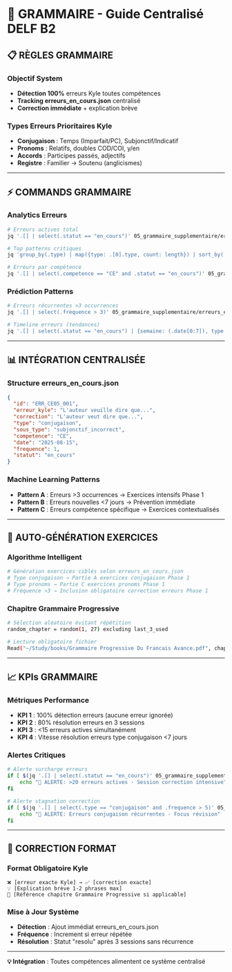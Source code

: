 # 🔧 GRAMMAIRE - Guide Centralisé DELF B2

## 📋 RÈGLES GRAMMAIRE

### **Objectif System**
- **Détection 100%** erreurs Kyle toutes compétences
- **Tracking erreurs_en_cours.json** centralisé
- **Correction immédiate** + explication brève

### **Types Erreurs Prioritaires Kyle**
- **Conjugaison** : Temps (Imparfait/PC), Subjonctif/Indicatif
- **Pronoms** : Relatifs, doubles COD/COI, y/en
- **Accords** : Participes passés, adjectifs
- **Registre** : Familier → Soutenu (anglicismes)

---

## ⚡ COMMANDS GRAMMAIRE

### **Analytics Erreurs**
```bash
# Erreurs actives total
jq '.[] | select(.statut == "en_cours")' 05_grammaire_supplementaire/erreurs_en_cours.json | jq length

# Top patterns critiques
jq 'group_by(.type) | map({type: .[0].type, count: length}) | sort_by(.count) | reverse' 05_grammaire_supplementaire/erreurs_en_cours.json

# Erreurs par compétence
jq '.[] | select(.competence == "CE" and .statut == "en_cours")' 05_grammaire_supplementaire/erreurs_en_cours.json
```

### **Prédiction Patterns**
```bash
# Erreurs récurrentes >3 occurrences
jq '.[] | select(.frequence > 3)' 05_grammaire_supplementaire/erreurs_en_cours.json

# Timeline erreurs (tendances)
jq '.[] | select(.statut == "en_cours") | {semaine: (.date[0:7]), type: .type}' 05_grammaire_supplementaire/erreurs_en_cours.json
```

---

## 📊 INTÉGRATION CENTRALISÉE

### **Structure erreurs_en_cours.json**
```json
{
  "id": "ERR_CE05_001",
  "erreur_kyle": "L'auteur veuille dire que...",
  "correction": "L'auteur veut dire que...",
  "type": "conjugaison",
  "sous_type": "subjonctif_incorrect",
  "competence": "CE",
  "date": "2025-08-15",
  "frequence": 1,
  "statut": "en_cours"
}
```

### **Machine Learning Patterns**
- **Pattern A** : Erreurs >3 occurrences → Exercices intensifs Phase 1
- **Pattern B** : Erreurs nouvelles <7 jours → Prévention immédiate  
- **Pattern C** : Erreurs compétence spécifique → Exercices contextualisés

---

## 🎯 AUTO-GÉNÉRATION EXERCICES

### **Algorithme Intelligent**
```bash
# Génération exercices ciblés selon erreurs_en_cours.json
# Type conjugaison → Partie A exercices conjugaison Phase 1
# Type pronoms → Partie C exercices pronoms Phase 1  
# Fréquence >3 → Inclusion obligatoire correction erreurs Phase 1
```

### **Chapitre Grammaire Progressive**
```bash
# Sélection aléatoire évitant répétition
random_chapter = random(1, 27) excluding last_3_used

# Lecture obligatoire fichier
Read("~/Study/books/Grammaire Progressive Du Francais Avance.pdf", chapter=$random_chapter)
```

---

## 📈 KPIs GRAMMAIRE

### **Métriques Performance**
- **KPI 1** : 100% détection erreurs (aucune erreur ignorée)
- **KPI 2** : 80% résolution erreurs en 3 sessions
- **KPI 3** : <15 erreurs actives simultanément  
- **KPI 4** : Vitesse résolution erreurs type conjugaison <7 jours

### **Alertes Critiques**
```bash
# Alerte surcharge erreurs
if [ $(jq '.[] | select(.statut == "en_cours")' 05_grammaire_supplementaire/erreurs_en_cours.json | jq length) -gt 20 ]; then
    echo "🚨 ALERTE: >20 erreurs actives - Session correction intensive"
fi

# Alerte stagnation correction
if [ $(jq '.[] | select(.type == "conjugaison" and .frequence > 5)' 05_grammaire_supplementaire/erreurs_en_cours.json | jq length) -gt 0 ]; then
    echo "🚨 ALERTE: Erreurs conjugaison récurrentes - Focus révision"
fi
```

---

## 🔧 CORRECTION FORMAT

### **Format Obligatoire Kyle**
```
❌ [erreur exacte Kyle] → ✅ [correction exacte]
💡 [Explication brève 1-2 phrases max]
📖 [Référence chapitre Grammaire Progressive si applicable]
```

### **Mise à Jour Système**
- **Détection** : Ajout immédiat erreurs_en_cours.json
- **Fréquence** : Increment si erreur répétée
- **Résolution** : Statut "resolu" après 3 sessions sans récurrence

---

**💡 Intégration** : Toutes compétences alimentent ce système centralisé